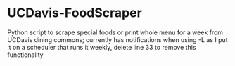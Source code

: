 # UCDavis-FoodScraper
Python script to scrape special foods or print whole menu for a week from UCDavis dining commons; currently has notifications when using -L as I put it on a scheduler that runs it weekly, delete line 33 to remove this functionality
